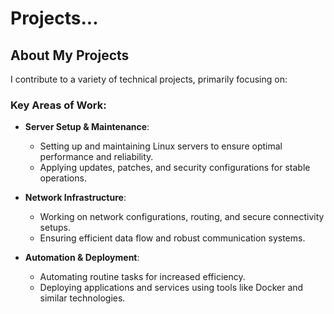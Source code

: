 # Projects... 
## About My Projects  

I contribute to a variety of technical projects, primarily focusing on:  

### Key Areas of Work:  
- **Server Setup & Maintenance**:  
  - Setting up and maintaining Linux servers to ensure optimal performance and reliability.  
  - Applying updates, patches, and security configurations for stable operations.  

- **Network Infrastructure**:  
  - Working on network configurations, routing, and secure connectivity setups.  
  - Ensuring efficient data flow and robust communication systems.  

- **Automation & Deployment**:  
  - Automating routine tasks for increased efficiency.  
  - Deploying applications and services using tools like Docker and similar technologies.  


